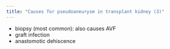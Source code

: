 ```yaml
---
title: "Causes for pseudoaneurysm in transplant kidney (3)"
---
```

- biopsy (most common): also causes AVF
- graft infection
- anastomotic dehiscence

